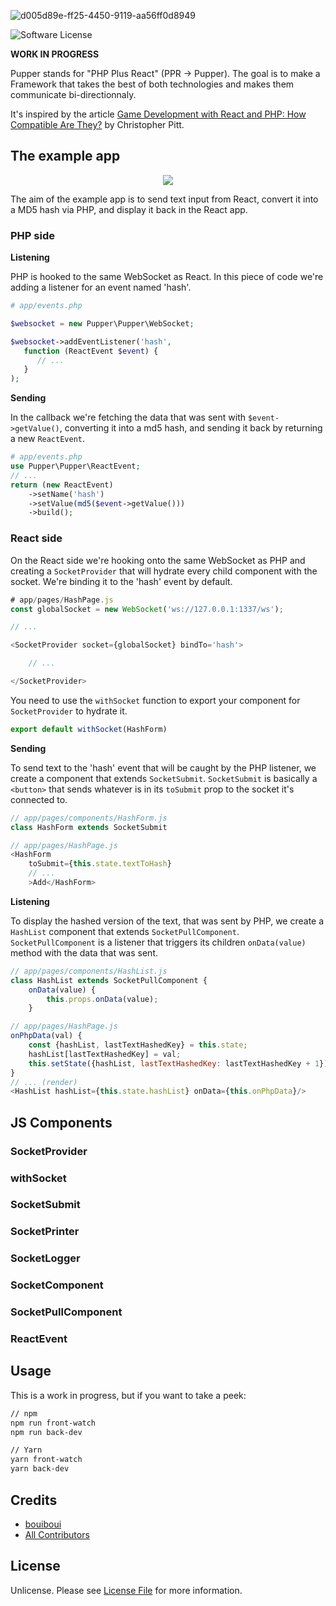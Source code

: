 ![d005d89e-ff25-4450-9119-aa56ff0d8949](https://user-images.githubusercontent.com/3274103/31629229-4859fe88-b2b3-11e7-85fb-66c35710f607.png)

![Software License][ico-license]

**WORK IN PROGRESS**

Pupper stands for "PHP Plus React" (PPR -> Pupper). The goal is to make a Framework that takes the best of both technologies and makes them communicate bi-directionnaly.

It's inspired by the article [Game Development with React and PHP: How Compatible Are They?](https://www.sitepoint.com/game-development-with-reactjs-and-php-how-compatible-are-they/?mkt_tok=eyJpIjoiTUdZek9URTFNR1JrTVRCaCIsInQiOiJxbnB6Z0JVNDBtdFRvSWFMMStkcmhuWGIrMkdDWlhwS1VSMGFGN1hwb0pxTUxcL1VBc015UmxEQ3J3VDBSSkFRNjh2ejVTdEluXC9QcEppT0VXQ3kybkxaMTZJSnExT1BJRjB3TFwvaTEyOWNCQkd4ZlZtcVlEK0hKSlFxKzE1WEhPTCJ9) by Christopher Pitt.

## The example app

<p align="center">
  <img src="https://user-images.githubusercontent.com/3274103/31654109-3b836c0e-b325-11e7-9616-aae18d76b152.png" />
</p>

The aim of the example app is to send text input from React, convert it into a MD5 hash via PHP, and display it back in the React app.

### PHP side

**Listening**

PHP is hooked to the same WebSocket as React. In this piece of code we're adding a listener for an event named 'hash'.

```php
# app/events.php

$websocket = new Pupper\Pupper\WebSocket;

$websocket->addEventListener('hash', 
   function (ReactEvent $event) {
      // ...
   }
);
```
**Sending**

In the callback we're fetching the data that was sent with `$event->getValue()`, converting it into a md5 hash, and sending it back by returning a new `ReactEvent`.
```php
# app/events.php
use Pupper\Pupper\ReactEvent;
// ...
return (new ReactEvent)
    ->setName('hash')
    ->setValue(md5($event->getValue()))
    ->build();
```

### React side
On the React side we're hooking onto the same WebSocket as PHP and creating a `SocketProvider` that will hydrate every child component with the socket.
We're binding it to the 'hash' event by default.
```js
# app/pages/HashPage.js
const globalSocket = new WebSocket('ws://127.0.0.1:1337/ws');

// ...

<SocketProvider socket={globalSocket} bindTo='hash'>

    // ...

</SocketProvider>
```

You need to use the `withSocket` function to export your component for `SocketProvider` to hydrate it.
```js
export default withSocket(HashForm)
```

**Sending**

To send text to the 'hash' event that will be caught by the PHP listener, we create a component that extends `SocketSubmit`. `SocketSubmit` is basically a `<button>` that sends whatever is in its `toSubmit` prop to the socket it's connected to.

```js
// app/pages/components/HashForm.js
class HashForm extends SocketSubmit

// app/pages/HashPage.js
<HashForm 
    toSubmit={this.state.textToHash}
    // ...
    >Add</HashForm>
```
**Listening**

To display the hashed version of the text, that was sent by PHP, we create a `HashList` component that extends `SocketPullComponent`. `SocketPullComponent` is a listener that triggers its children `onData(value)` method with the data that was sent.

```js
// app/pages/components/HashList.js
class HashList extends SocketPullComponent {
    onData(value) {
        this.props.onData(value);
    }

// app/pages/HashPage.js
onPhpData(val) {
    const {hashList, lastTextHashedKey} = this.state;
    hashList[lastTextHashedKey] = val;
    this.setState({hashList, lastTextHashedKey: lastTextHashedKey + 1});
}
// ... (render)
<HashList hashList={this.state.hashList} onData={this.onPhpData}/>

```

## JS Components
### SocketProvider
### withSocket

### SocketSubmit
### SocketPrinter
### SocketLogger

### SocketComponent
### SocketPullComponent

### ReactEvent

## Usage

This is a work in progress, but if you want to take a peek:
```bash
// npm
npm run front-watch
npm run back-dev

// Yarn
yarn front-watch
yarn back-dev
```

## Credits

- [bouiboui][link-author]
- [All Contributors][link-contributors]

## License

Unlicense. Please see [License File](LICENSE.md) for more information.

[ico-license]: https://img.shields.io/badge/license-Unlicense-brightgreen.svg?style=flat-square

[link-author]: https://github.com/bouiboui
[link-contributors]: ../../contributors
